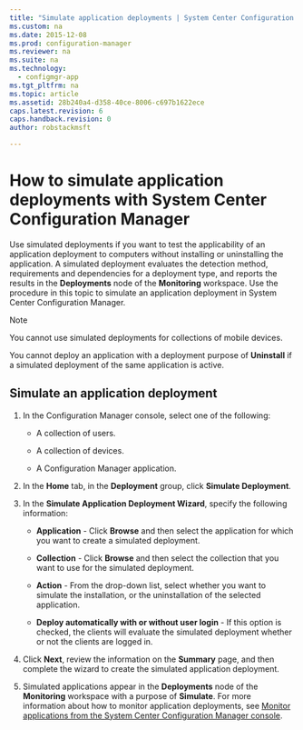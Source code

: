 ```yaml
---
title: "Simulate application deployments | System Center Configuration Manager"
ms.custom: na
ms.date: 2015-12-08
ms.prod: configuration-manager
ms.reviewer: na
ms.suite: na
ms.technology: 
  - configmgr-app
ms.tgt_pltfrm: na
ms.topic: article
ms.assetid: 28b240a4-d358-40ce-8006-c697b1622ece
caps.latest.revision: 6
caps.handback.revision: 0
author: robstackmsft

---
```

# How to simulate application deployments with System Center Configuration Manager
Use simulated deployments if you want to test the applicability of an application deployment to computers without installing or uninstalling the application. A simulated deployment evaluates the detection method, requirements and dependencies for a deployment type, and reports the results in the **Deployments** node of the **Monitoring** workspace. Use the procedure in this topic to simulate an application deployment in System Center Configuration Manager.  
  
> [!NOTE]  
>  You cannot use simulated deployments for collections of mobile devices.  
>   
>  You cannot deploy an application with a deployment purpose of **Uninstall** if a simulated deployment of the same application is active.  
  
## Simulate an application deployment  
  
1.  In the Configuration Manager console, select one of the following:  
  
    -   A collection of users.  
  
    -   A collection of devices.  
  
    -   A Configuration Manager application.  
  
2.  In the **Home** tab, in the **Deployment** group, click **Simulate Deployment**.  
  
3.  In the **Simulate Application Deployment Wizard**, specify the following information:  
  
    -   **Application** - Click **Browse** and then select the application for which you want to create a simulated deployment.  
  
    -   **Collection** - Click **Browse** and then select the collection that you want to use for the simulated deployment.  
  
    -   **Action** - From the drop-down list, select whether you want to simulate the installation, or the uninstallation of the selected application.  
  
    -   **Deploy automatically with or without user login** - If this option is checked, the clients will evaluate the simulated deployment whether or not the clients are logged in.  
  
4.  Click **Next**, review the information on the **Summary** page, and then complete the wizard to create the simulated application deployment.  
  
5.  Simulated applications appear in the **Deployments** node of the **Monitoring** workspace with a purpose of **Simulate**. For more information about how to monitor application deployments, see [Monitor applications from the System Center Configuration Manager console](../../apps/deploy-use/monitor-applications-from-the-console.md).  
  
